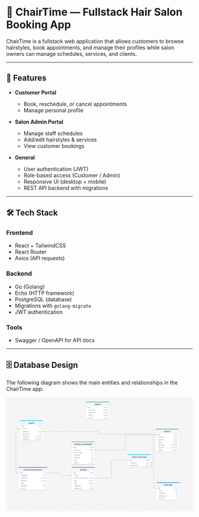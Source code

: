# 💇 ChairTime — Fullstack Hair Salon Booking App

ChairTime is a fullstack web application that allows customers to browse hairstyles, book appointments, and manage their profiles while salon owners can manage schedules, services, and clients.

---

## 🚀 Features

- **Customer Portal**
  - Book, reschedule, or cancel appointments
  - Manage personal profile  

- **Salon Admin Portal**
  - Manage staff schedules
  - Add/edit hairstyles & services
  - View customer bookings  

- **General**
  - User authentication (JWT)
  - Role-based access (Customer / Admin)
  - Responsive UI (desktop + mobile)
  - REST API backend with migrations

---

## 🛠 Tech Stack

### Frontend
- React + TailwindCSS  
- React Router  
- Axios (API requests)  

### Backend
- Go (Golang)  
- Echo (HTTP framework)  
- PostgreSQL (database)  
- Migrations with `golang-migrate`  
- JWT authentication  

### Tools
- Swagger / OpenAPI for API docs  

---

## 🗄️ Database Design

The following diagram shows the main entities and relationships in the ChairTime app:

![Database Design](./backend/docs/db_design.png)
